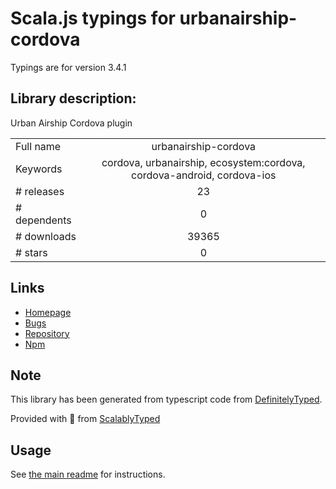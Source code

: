 
# Scala.js typings for urbanairship-cordova

Typings are for version 3.4.1

## Library description:
Urban Airship Cordova plugin

|                    |                 |
| ------------------ | :-------------: |
| Full name          | urbanairship-cordova |
| Keywords           | cordova, urbanairship, ecosystem:cordova, cordova-android, cordova-ios |
| # releases         | 23 |
| # dependents       | 0 |
| # downloads        | 39365 |
| # stars            | 0 |

## Links
- [Homepage](https://github.com/urbanairship/urbanairship-cordova.git)
- [Bugs](https://github.com/urbanairship/urbanairship-cordova/issues)
- [Repository](https://github.com/urbanairship/urbanairship-cordova)
- [Npm](https://www.npmjs.com/package/urbanairship-cordova)
    


## Note
This library has been generated from typescript code from [DefinitelyTyped](https://definitelytyped.org).

Provided with :purple_heart: from [ScalablyTyped](https://github.com/oyvindberg/ScalablyTyped)

## Usage
See [the main readme](../../readme.md) for instructions.


